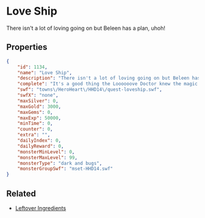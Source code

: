# Love Ship

There isn't a lot of loving going on but Beleen has a plan, uhoh!

## Properties

```json
{
    "id": 1134,
    "name": "Love Ship",
    "description": "There isn't a lot of loving going on but Beleen has a plan, uhoh!",
    "complete": "It's a good thing the Loooooove Doctor knew the magic words.",
    "swf": "towns\/HeroHeart\/HHD14\/quest-loveship.swf",
    "swfX": "none",
    "maxSilver": 0,
    "maxGold": 3000,
    "maxGems": 0,
    "maxExp": 50000,
    "minTime": 0,
    "counter": 0,
    "extra": "",
    "dailyIndex": 0,
    "dailyReward": 0,
    "monsterMinLevel": 0,
    "monsterMaxLevel": 99,
    "monsterType": "dark and bugs",
    "monsterGroupSwf": "mset-HHD14.swf"
}
```

## Related

- [Leftover Ingredients](../items/11502-leftover-ingredients.md)

